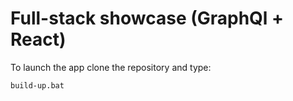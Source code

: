 # Full-stack showcase (GraphQl + React)

To launch the app clone the repository and type:
```
build-up.bat
```
